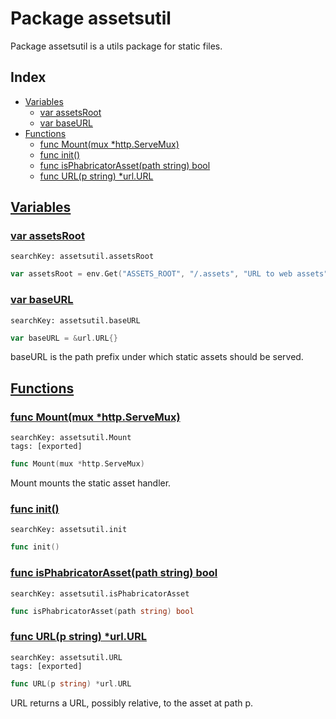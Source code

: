 # Package assetsutil

Package assetsutil is a utils package for static files. 

## Index

* [Variables](#var)
    * [var assetsRoot](#assetsRoot)
    * [var baseURL](#baseURL)
* [Functions](#func)
    * [func Mount(mux *http.ServeMux)](#Mount)
    * [func init()](#init)
    * [func isPhabricatorAsset(path string) bool](#isPhabricatorAsset)
    * [func URL(p string) *url.URL](#URL)


## <a id="var" href="#var">Variables</a>

### <a id="assetsRoot" href="#assetsRoot">var assetsRoot</a>

```
searchKey: assetsutil.assetsRoot
```

```Go
var assetsRoot = env.Get("ASSETS_ROOT", "/.assets", "URL to web assets")
```

### <a id="baseURL" href="#baseURL">var baseURL</a>

```
searchKey: assetsutil.baseURL
```

```Go
var baseURL = &url.URL{}
```

baseURL is the path prefix under which static assets should be served. 

## <a id="func" href="#func">Functions</a>

### <a id="Mount" href="#Mount">func Mount(mux *http.ServeMux)</a>

```
searchKey: assetsutil.Mount
tags: [exported]
```

```Go
func Mount(mux *http.ServeMux)
```

Mount mounts the static asset handler. 

### <a id="init" href="#init">func init()</a>

```
searchKey: assetsutil.init
```

```Go
func init()
```

### <a id="isPhabricatorAsset" href="#isPhabricatorAsset">func isPhabricatorAsset(path string) bool</a>

```
searchKey: assetsutil.isPhabricatorAsset
```

```Go
func isPhabricatorAsset(path string) bool
```

### <a id="URL" href="#URL">func URL(p string) *url.URL</a>

```
searchKey: assetsutil.URL
tags: [exported]
```

```Go
func URL(p string) *url.URL
```

URL returns a URL, possibly relative, to the asset at path p. 

